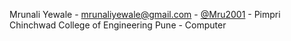 Mrunali Yewale - mrunaliyewale@gmail.com - [@Mru2001](https://github.com/Mru2001) - Pimpri Chinchwad College of Engineering Pune - Computer
